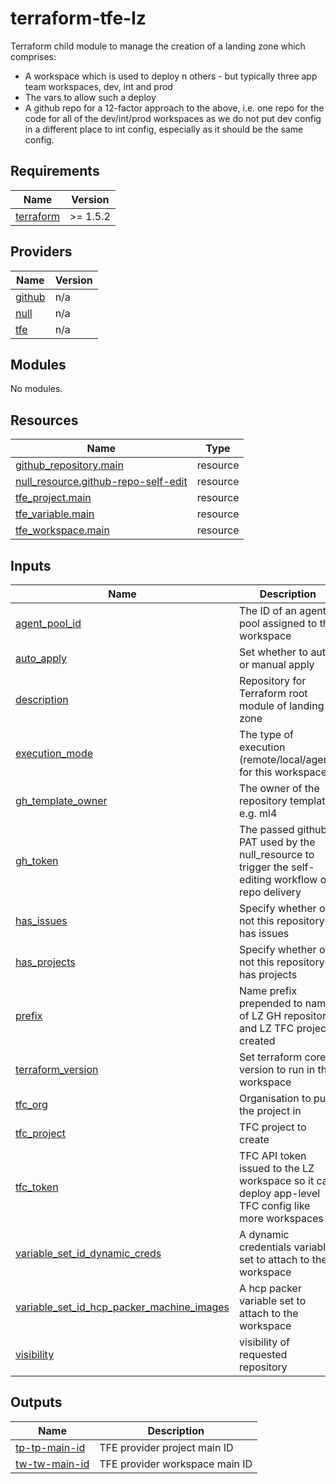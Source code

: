 # terraform-tfe-lz
Terraform child module to manage the creation of a landing zone which comprises:
- A workspace which is used to deploy n others - but typically three app team workspaces, dev, int and prod
- The vars to allow such a deploy
- A github repo for a 12-factor approach to the above, i.e. one repo for the code for all of the dev/int/prod workspaces as we do not put dev config in a different place to int config, especially as it should be the same config.

<!-- BEGIN_TF_DOCS -->
## Requirements

| Name | Version |
|------|---------|
| <a name="requirement_terraform"></a> [terraform](#requirement\_terraform) | >= 1.5.2 |

## Providers

| Name | Version |
|------|---------|
| <a name="provider_github"></a> [github](#provider\_github) | n/a |
| <a name="provider_null"></a> [null](#provider\_null) | n/a |
| <a name="provider_tfe"></a> [tfe](#provider\_tfe) | n/a |

## Modules

No modules.

## Resources

| Name | Type |
|------|------|
| [github_repository.main](https://registry.terraform.io/providers/integrations/github/latest/docs/resources/repository) | resource |
| [null_resource.github-repo-self-edit](https://registry.terraform.io/providers/hashicorp/null/latest/docs/resources/resource) | resource |
| [tfe_project.main](https://registry.terraform.io/providers/hashicorp/tfe/latest/docs/resources/project) | resource |
| [tfe_variable.main](https://registry.terraform.io/providers/hashicorp/tfe/latest/docs/resources/variable) | resource |
| [tfe_workspace.main](https://registry.terraform.io/providers/hashicorp/tfe/latest/docs/resources/workspace) | resource |

## Inputs

| Name | Description | Type | Default | Required |
|------|-------------|------|---------|:--------:|
| <a name="input_agent_pool_id"></a> [agent\_pool\_id](#input\_agent\_pool\_id) | The ID of an agent pool assigned to the workspace | `string` | `null` | no |
| <a name="input_auto_apply"></a> [auto\_apply](#input\_auto\_apply) | Set whether to auto or manual apply | `bool` | n/a | yes |
| <a name="input_description"></a> [description](#input\_description) | Repository for Terraform root module of landing zone | `string` | n/a | yes |
| <a name="input_execution_mode"></a> [execution\_mode](#input\_execution\_mode) | The type of execution (remote/local/agent) for this workspace | `string` | `"remote"` | no |
| <a name="input_gh_template_owner"></a> [gh\_template\_owner](#input\_gh\_template\_owner) | The owner of the repository template e.g. ml4 | `string` | n/a | yes |
| <a name="input_gh_token"></a> [gh\_token](#input\_gh\_token) | The passed github PAT used by the null\_resource to trigger the self-editing workflow on repo delivery | `string` | n/a | yes |
| <a name="input_has_issues"></a> [has\_issues](#input\_has\_issues) | Specify whether or not this repository has issues | `string` | `false` | no |
| <a name="input_has_projects"></a> [has\_projects](#input\_has\_projects) | Specify whether or not this repository has projects | `string` | `false` | no |
| <a name="input_prefix"></a> [prefix](#input\_prefix) | Name prefix prepended to name of LZ GH repository and LZ TFC project created | `string` | n/a | yes |
| <a name="input_terraform_version"></a> [terraform\_version](#input\_terraform\_version) | Set terraform core version to run in the workspace | `string` | n/a | yes |
| <a name="input_tfc_org"></a> [tfc\_org](#input\_tfc\_org) | Organisation to put the project in | `string` | n/a | yes |
| <a name="input_tfc_project"></a> [tfc\_project](#input\_tfc\_project) | TFC project to create | `string` | n/a | yes |
| <a name="input_tfc_token"></a> [tfc\_token](#input\_tfc\_token) | TFC API token issued to the LZ workspace so it can deploy app-level TFC config like more workspaces | `string` | n/a | yes |
| <a name="input_variable_set_id_dynamic_creds"></a> [variable\_set\_id\_dynamic\_creds](#input\_variable\_set\_id\_dynamic\_creds) | A dynamic credentials variable set to attach to the workspace | `string` | `null` | no |
| <a name="input_variable_set_id_hcp_packer_machine_images"></a> [variable\_set\_id\_hcp\_packer\_machine\_images](#input\_variable\_set\_id\_hcp\_packer\_machine\_images) | A hcp packer variable set to attach to the workspace | `string` | `null` | no |
| <a name="input_visibility"></a> [visibility](#input\_visibility) | visibility of requested repository | `string` | `"private"` | no |

## Outputs

| Name | Description |
|------|-------------|
| <a name="output_tp-tp-main-id"></a> [tp-tp-main-id](#output\_tp-tp-main-id) | TFE provider project main ID |
| <a name="output_tw-tw-main-id"></a> [tw-tw-main-id](#output\_tw-tw-main-id) | TFE provider workspace main ID |
<!-- END_TF_DOCS -->

